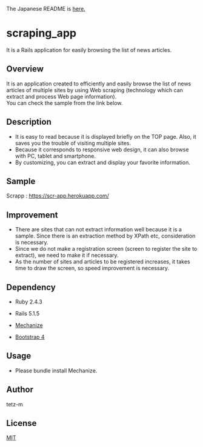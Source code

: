 The Japanese README is [here.](https://github.com/tetz-m/scraping_app/blob/master/README_ja.md)

# scraping_app
It is a Rails application for easily browsing the list of news articles.  

## Overview
It is an application created to efficiently and easily browse the list of news articles of multiple sites by using Web scraping (technology which can extract and process Web page information).  
You can check the sample from the link below.

## Description
- It is easy to read because it is displayed briefly on the TOP page. Also, it saves you the trouble of visiting multiple sites.  
- Because it corresponds to responsive web design, it can also browse with PC, tablet and smartphone.
- By customizing, you can extract and display your favorite information.

## Sample
Scrapp : https://scr-app.herokuapp.com/

## Improvement
- There are sites that can not extract information well because it is a sample. Since there is an extraction method by XPath etc, consideration is necessary.
- Since we do not make a registration screen (screen to register the site to extract), we need to make it if necessary.  
- As the number of sites and articles to be registered increases, it takes time to draw the screen, so speed improvement is necessary.

## Dependency
- Ruby 2.4.3

- Rails 5.1.5

- [Mechanize](https://github.com/sparklemotion/mechanize)

- [Bootstrap 4](https://getbootstrap.com/)

## Usage
- Please bundle install Mechanize.

## Author
tetz-m

## License
[MIT](https://opensource.org/licenses/mit-license.php)

